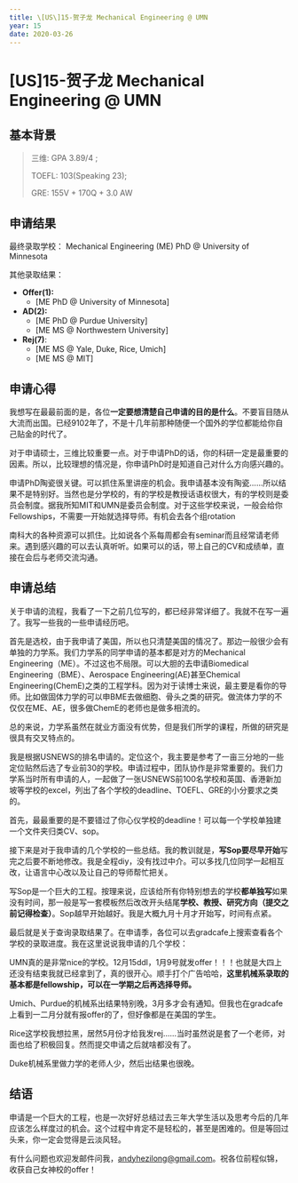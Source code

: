 ```yaml
---
title: \[US\]15-贺子龙 Mechanical Engineering @ UMN
year: 15
date: 2020-03-26
---
```


# \[US\]15-贺子龙 Mechanical Engineering @ UMN

## 基本背景

> 三维: GPA 3.89/4 ;
>
> TOEFL: 103\(Speaking 23\);
>
> GRE: 155V + 170Q + 3.0 AW

## 申请结果

最终录取学校： Mechanical Engineering (ME) PhD @ University of Minnesota

其他录取结果：

* **Offer\(1\):**
  * \[ME PhD @ University of Minnesota\] 
* **AD\(2\):**
  * \[ME PhD @ Purdue University\] 
  * \[ME MS @ Northwestern University\] 
* **Rej\(7\)**:
  * \[ME MS @ Yale, Duke, Rice, Umich\] 
  * \[ME MS @ MIT\] 
  

## 申请心得
我想写在最最前面的是，各位**一定要想清楚自己申请的目的是什么**。不要盲目随从大流而出国。已经9102年了，不是十几年前那种随便一个国外的学位都能给你自己贴金的时代了。

对于申请硕士，三维比较重要一点。对于申请PhD的话，你的科研一定是最重要的因素。所以，比较理想的情况是，你申请PhD时是知道自己对什么方向感兴趣的。

申请PhD陶瓷很关键。可以抓住系里讲座的机会。我申请基本没有陶瓷……所以结果不是特别好。当然也是分学校的，有的学校是教授话语权很大，有的学校则是委员会制度。据我所知MIT和UMN是委员会制度。对于这些学校来说，一般会给你Fellowships，不需要一开始就选择导师。有机会去各个组rotation

南科大的各种资源可以抓住。比如说各个系每周都会有seminar而且经常请老师来。遇到感兴趣的可以去认真听听。如果可以的话，带上自己的CV和成绩单，直接在会后与老师交流沟通。

## 申请总结
关于申请的流程，我看了一下之前几位写的，都已经非常详细了。我就不在写一遍了。我写一些我的一些申请经历吧。

首先是选校，由于我申请了美国，所以也只清楚美国的情况了。那边一般很少会有单独的力学系。我们力学系的同学申请的基本都是对方的Mechanical Engineering（ME）。不过这也不局限。可以大胆的去申请Biomedical Engineering（BME）、Aerospace Engineering(AE)甚至Chemical Engineering(ChemE)之类的工程学科。因为对于读博士来说，最主要是看你的导师。比如做固体力学的可以申BME去做细胞、骨头之类的研究。做流体力学的不仅仅在ME、AE，很多做ChemE的老师也是做多相流的。

总的来说，力学系虽然在就业方面没有优势，但是我们所学的课程，所做的研究是很具有交叉特点的。

我是根据USNEWS的排名申请的。定位这个，我主要是参考了一亩三分地的一些定位贴然后选了专业前30的学校。申请过程中，团队协作是非常重要的。我们力学系当时所有申请的人，一起做了一张USNEWS前100名学校和英国、香港新加坡等学校的excel，列出了各个学校的deadline、TOEFL、GRE的小分要求之类的。

首先，最最重要的是不要错过了你心仪学校的deadline！可以每一个学校单独建一个文件夹归类CV、sop。

接下来是对于我申请的几个学校的一些总结。我的教训就是，**写Sop要尽早开始**写完之后要不断地修改。我是全程diy，没有找过中介。可以多找几位同学一起相互改，让语言中心改以及让自己的导师帮忙把关。

写Sop是一个巨大的工程。按理来说，应该给所有你特别想去的学校**都单独写**如果没有时间，那一般是写一套模板然后改改开头结尾**学校、教授、研究方向（提交之前记得检查）**。Sop越早开始越好。我是大概九月十月才开始写，时间有点紧。

最后就是关于查询录取结果了。在申请季，各位可以去gradcafe上搜索查看各个学校的录取进度。我在这里说说我申请的几个学校：

UMN真的是非常nice的学校。12月15ddl，1月9号就发offer！！！也就是大四上还没有结束我就已经拿到了，真的很开心。顺手打个广告哈哈，**这里机械系录取的基本都是fellowship，可以在一学期之后再选择导师。**

Umich、Purdue的机械系出结果特别晚，3月多才会有通知。但我也在gradcafe上看到一二月分就有报offer的了，但好像都是在美国的学生。

Rice这学校我想拉黑，居然5月份才给我发rej……当时虽然说是套了一个老师，对面也给了积极回复。然而提交申请之后就啥都没有了。

Duke机械系里做力学的老师人少，然后出结果也很晚。

## 结语
申请是一个巨大的工程，也是一次好好总结过去三年大学生活以及思考今后的几年应该怎么样度过的机会。这个过程中肯定不是轻松的，甚至是困难的。但是等回过头来，你一定会觉得是云淡风轻。
  
有什么问题也欢迎发邮件问我，andyhezilong@gmail.com。祝各位前程似锦，收获自己女神校的offer！
